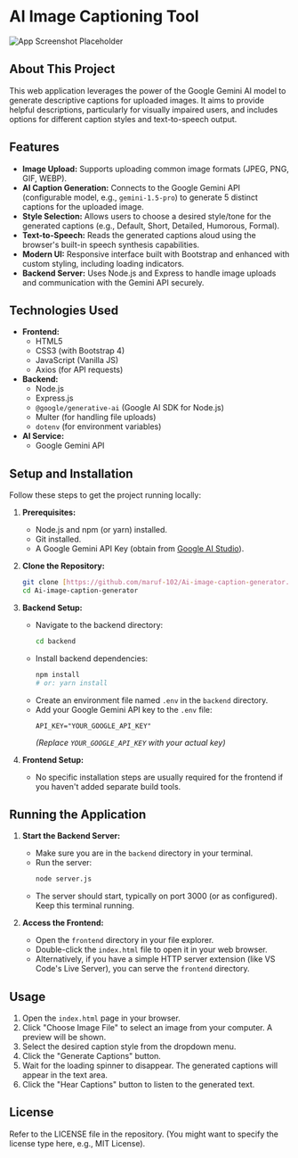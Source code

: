 # AI Image Captioning Tool

![App Screenshot Placeholder](![image]([https://github.com/user-attachments/assets/411e99a5-2166-44b5-80e9-61f0eca8910b](https://github.com/maruf-102/Ai-image-caption-generator/blob/main/Screenshot%20of%20AI%20Image%20Captioning%20Tool.jpg?raw=true))
)


## About This Project

This web application leverages the power of the Google Gemini AI model to generate descriptive captions for uploaded images. It aims to provide helpful descriptions, particularly for visually impaired users, and includes options for different caption styles and text-to-speech output.

## Features

* **Image Upload:** Supports uploading common image formats (JPEG, PNG, GIF, WEBP).
* **AI Caption Generation:** Connects to the Google Gemini API (configurable model, e.g., `gemini-1.5-pro`) to generate 5 distinct captions for the uploaded image.
* **Style Selection:** Allows users to choose a desired style/tone for the generated captions (e.g., Default, Short, Detailed, Humorous, Formal).
* **Text-to-Speech:** Reads the generated captions aloud using the browser's built-in speech synthesis capabilities.
* **Modern UI:** Responsive interface built with Bootstrap and enhanced with custom styling, including loading indicators.
* **Backend Server:** Uses Node.js and Express to handle image uploads and communication with the Gemini API securely.

## Technologies Used

* **Frontend:**
    * HTML5
    * CSS3 (with Bootstrap 4)
    * JavaScript (Vanilla JS)
    * Axios (for API requests)
* **Backend:**
    * Node.js
    * Express.js
    * `@google/generative-ai` (Google AI SDK for Node.js)
    * Multer (for handling file uploads)
    * `dotenv` (for environment variables)
* **AI Service:**
    * Google Gemini API

## Setup and Installation

Follow these steps to get the project running locally:

1.  **Prerequisites:**
    * Node.js and npm (or yarn) installed.
    * Git installed.
    * A Google Gemini API Key (obtain from [Google AI Studio](https://aistudio.google.com/app/apikey)).

2.  **Clone the Repository:**
    ```bash
    git clone [https://github.com/maruf-102/Ai-image-caption-generator.git](https://github.com/maruf-102/Ai-image-caption-generator.git) # Replace with your actual repo URL if different
    cd Ai-image-caption-generator
    ```

3.  **Backend Setup:**
    * Navigate to the backend directory:
        ```bash
        cd backend
        ```
    * Install backend dependencies:
        ```bash
        npm install
        # or: yarn install
        ```
    * Create an environment file named `.env` in the `backend` directory.
    * Add your Google Gemini API key to the `.env` file:
        ```dotenv
        API_KEY="YOUR_GOOGLE_API_KEY"
        ```
        *(Replace `YOUR_GOOGLE_API_KEY` with your actual key)*

4.  **Frontend Setup:**
    * No specific installation steps are usually required for the frontend if you haven't added separate build tools.

## Running the Application

1.  **Start the Backend Server:**
    * Make sure you are in the `backend` directory in your terminal.
    * Run the server:
        ```bash
        node server.js
        ```
    * The server should start, typically on port 3000 (or as configured). Keep this terminal running.

2.  **Access the Frontend:**
    * Open the `frontend` directory in your file explorer.
    * Double-click the `index.html` file to open it in your web browser.
    * Alternatively, if you have a simple HTTP server extension (like VS Code's Live Server), you can serve the `frontend` directory.

## Usage

1.  Open the `index.html` page in your browser.
2.  Click "Choose Image File" to select an image from your computer. A preview will be shown.
3.  Select the desired caption style from the dropdown menu.
4.  Click the "Generate Captions" button.
5.  Wait for the loading spinner to disappear. The generated captions will appear in the text area.
6.  Click the "Hear Captions" button to listen to the generated text.

## License

Refer to the LICENSE file in the repository. (You might want to specify the license type here, e.g., MIT License).
